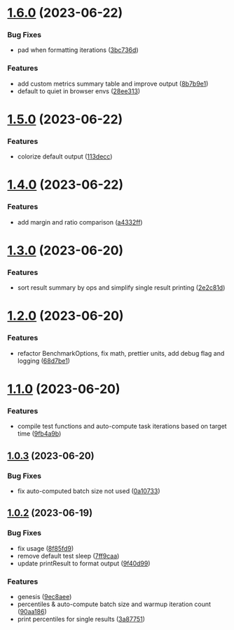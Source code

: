 # [1.6.0](https://github.com/3rd/benchmate/compare/v1.5.0...v1.6.0) (2023-06-22)

### Bug Fixes

- pad when formatting iterations ([3bc736d](https://github.com/3rd/benchmate/commit/3bc736d2747eb634dd625bea0d6d43a55f60c707))

### Features

- add custom metrics summary table and improve output ([8b7b9e1](https://github.com/3rd/benchmate/commit/8b7b9e1208631a0a5e1d7944aab5145fe86638cf))
- default to quiet in browser envs ([28ee313](https://github.com/3rd/benchmate/commit/28ee31313f87d3a30caa247683e3b3f83a248ddd))

# [1.5.0](https://github.com/3rd/benchmate/compare/v1.4.0...v1.5.0) (2023-06-22)

### Features

- colorize default output ([113decc](https://github.com/3rd/benchmate/commit/113deccde5c9c7a2151e5f157d119ad8239401f0))

# [1.4.0](https://github.com/3rd/benchmate/compare/v1.3.0...v1.4.0) (2023-06-22)

### Features

- add margin and ratio comparison ([a4332ff](https://github.com/3rd/benchmate/commit/a4332ff3466caf5693200dc2a4ab3e0542b0d56f))

# [1.3.0](https://github.com/3rd/benchmate/compare/v1.2.0...v1.3.0) (2023-06-20)

### Features

- sort result summary by ops and simplify single result printing ([2e2c81d](https://github.com/3rd/benchmate/commit/2e2c81d965cd053f8e706971fdfa5e3cc11595c9))

# [1.2.0](https://github.com/3rd/benchmate/compare/v1.1.0...v1.2.0) (2023-06-20)

### Features

- refactor BenchmarkOptions, fix math, prettier units, add debug flag and logging ([68d7be1](https://github.com/3rd/benchmate/commit/68d7be1db15ee7510769aa2562ac7b713e43ddcf))

# [1.1.0](https://github.com/3rd/benchmate/compare/v1.0.3...v1.1.0) (2023-06-20)

### Features

- compile test functions and auto-compute task iterations based on target time ([9fb4a9b](https://github.com/3rd/benchmate/commit/9fb4a9b4b603a7d4bcee77995232c69120ec98b5))

## [1.0.3](https://github.com/3rd/benchmate/compare/v1.0.2...v1.0.3) (2023-06-20)

### Bug Fixes

- fix auto-computed batch size not used ([0a10733](https://github.com/3rd/benchmate/commit/0a1073387d23c62a598280dac88415a3cf8560ff))

## [1.0.2](https://github.com/3rd/benchmate/compare/v1.0.1...v1.0.2) (2023-06-19)

### Bug Fixes

- fix usage ([8f85fd9](https://github.com/3rd/benchmate/commit/8f85fd9d626210f6ad13225c7331c8eb77928b28))
- remove default test sleep ([7ff9caa](https://github.com/3rd/benchmate/commit/7ff9caafbd265db7e4766797331b9dfdb32f1dca))
- update printResult to format output ([9f40d99](https://github.com/3rd/benchmate/commit/9f40d990f908fa6ad1185afa5c95488288150244))

### Features

- genesis ([9ec8aee](https://github.com/3rd/benchmate/commit/9ec8aee1e607c6ece8e6808fc74caba594a2443d))
- percentiles & auto-compute batch size and warmup iteration count ([90aa186](https://github.com/3rd/benchmate/commit/90aa18656506097f65cf5a85cb2c336f58b2bebd))
- print percentiles for single results ([3a87751](https://github.com/3rd/benchmate/commit/3a87751f93adb0ff42aac9ae5513e8584c5c7ee2))
